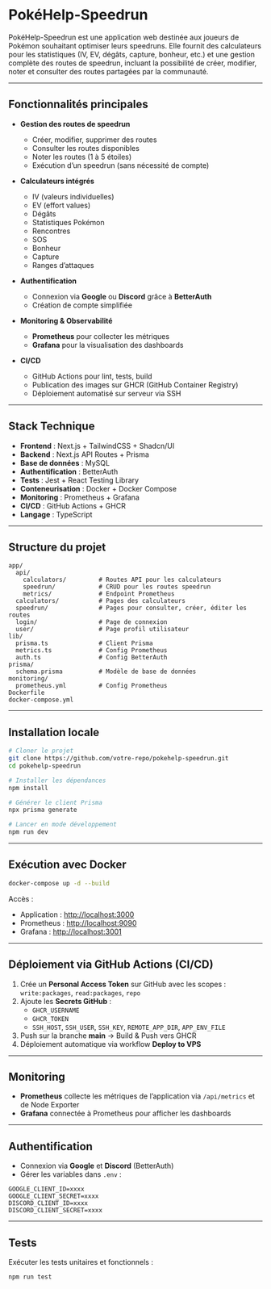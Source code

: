 
# PokéHelp-Speedrun

PokéHelp-Speedrun est une application web destinée aux joueurs de Pokémon souhaitant optimiser leurs speedruns. Elle fournit des calculateurs pour les statistiques (IV, EV, dégâts, capture, bonheur, etc.) et une gestion complète des routes de speedrun, incluant la possibilité de créer, modifier, noter et consulter des routes partagées par la communauté.

---

## Fonctionnalités principales

- **Gestion des routes de speedrun**  
  - Créer, modifier, supprimer des routes
  - Consulter les routes disponibles
  - Noter les routes (1 à 5 étoiles)
  - Exécution d’un speedrun (sans nécessité de compte)

- **Calculateurs intégrés**
  - IV (valeurs individuelles)
  - EV (effort values)
  - Dégâts
  - Statistiques Pokémon
  - Rencontres
  - SOS
  - Bonheur
  - Capture
  - Ranges d’attaques

- **Authentification**
  - Connexion via **Google** ou **Discord** grâce à **BetterAuth**
  - Création de compte simplifiée

- **Monitoring & Observabilité**
  - **Prometheus** pour collecter les métriques
  - **Grafana** pour la visualisation des dashboards

- **CI/CD**
  - GitHub Actions pour lint, tests, build
  - Publication des images sur GHCR (GitHub Container Registry)
  - Déploiement automatisé sur serveur via SSH

---

## Stack Technique

- **Frontend** : Next.js + TailwindCSS + Shadcn/UI
- **Backend** : Next.js API Routes + Prisma
- **Base de données** : MySQL
- **Authentification** : BetterAuth
- **Tests** : Jest + React Testing Library
- **Conteneurisation** : Docker + Docker Compose
- **Monitoring** : Prometheus + Grafana
- **CI/CD** : GitHub Actions + GHCR
- **Langage** : TypeScript

---

## Structure du projet

```
app/
  api/
    calculators/         # Routes API pour les calculateurs
    speedrun/            # CRUD pour les routes speedrun
    metrics/             # Endpoint Prometheus
  calculators/           # Pages des calculateurs
  speedrun/              # Pages pour consulter, créer, éditer les routes
  login/                 # Page de connexion
  user/                  # Page profil utilisateur
lib/
  prisma.ts              # Client Prisma
  metrics.ts             # Config Prometheus
  auth.ts                # Config BetterAuth
prisma/
  schema.prisma          # Modèle de base de données
monitoring/
  prometheus.yml         # Config Prometheus
Dockerfile
docker-compose.yml
```

---

## Installation locale

```bash
# Cloner le projet
git clone https://github.com/votre-repo/pokehelp-speedrun.git
cd pokehelp-speedrun

# Installer les dépendances
npm install

# Générer le client Prisma
npx prisma generate

# Lancer en mode développement
npm run dev
```

---

## Exécution avec Docker

```bash
docker-compose up -d --build
```

Accès :
- Application : [http://localhost:3000](http://localhost:3000)
- Prometheus : [http://localhost:9090](http://localhost:9090)
- Grafana : [http://localhost:3001](http://localhost:3001)

---

## Déploiement via GitHub Actions (CI/CD)

1. Crée un **Personal Access Token** sur GitHub avec les scopes :  
   `write:packages`, `read:packages`, `repo`
2. Ajoute les **Secrets GitHub** :
   - `GHCR_USERNAME`
   - `GHCR_TOKEN`
   - `SSH_HOST`, `SSH_USER`, `SSH_KEY`, `REMOTE_APP_DIR`, `APP_ENV_FILE`
3. Push sur la branche **main** → Build & Push vers GHCR
4. Déploiement automatique via workflow **Deploy to VPS**

---

## Monitoring

- **Prometheus** collecte les métriques de l’application via `/api/metrics` et de Node Exporter
- **Grafana** connectée à Prometheus pour afficher les dashboards

---

## Authentification

- Connexion via **Google** et **Discord** (BetterAuth)
- Gérer les variables dans `.env` :
```env
GOOGLE_CLIENT_ID=xxxx
GOOGLE_CLIENT_SECRET=xxxx
DISCORD_CLIENT_ID=xxxx
DISCORD_CLIENT_SECRET=xxxx
```

---

## Tests

Exécuter les tests unitaires et fonctionnels :

```bash
npm run test
```
